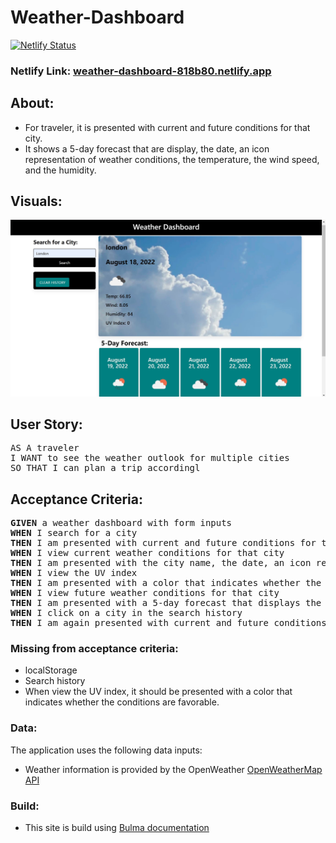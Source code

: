 # Weather-Dashboard

[![Netlify Status](https://api.netlify.com/api/v1/badges/8aba176d-bb5e-43ef-a57f-e862725272dd/deploy-status)](https://app.netlify.com/sites/weather-dashboard-818b80/deploys)

### Netlify Link: <a href="weather-dashboard-818b80.netlify.app">weather-dashboard-818b80.netlify.app</a>


## About:
- For traveler, it is presented with current and future conditions for that city.
- It shows a 5-day forecast that are display, the date, an icon representation of weather conditions, the temperature, the wind speed, and the humidity.

## Visuals:
![](./assets/image/Weather-dashboard-Page.jpg)


 

## User Story:

<pre>AS A traveler
I WANT to see the weather outlook for multiple cities
SO THAT I can plan a trip accordingl</pre>

## Acceptance Criteria:

<pre><b>GIVEN</b> a weather dashboard with form inputs
<b>WHEN</b> I search for a city
<b>THEN</b> I am presented with current and future conditions for that city and that city is added to the search history
<b>WHEN</b> I view current weather conditions for that city
<b>THEN</b> I am presented with the city name, the date, an icon representation of weather conditions, the temperature, the humidity, the wind speed, and the UV index
<b>WHEN</b> I view the UV index
<b>THEN</b> I am presented with a color that indicates whether the conditions are favorable, moderate, or severe
<b>WHEN</b> I view future weather conditions for that city
<b>THEN</b> I am presented with a 5-day forecast that displays the date, an icon representation of weather conditions, the temperature, the wind speed, and the humidity
<b>WHEN</b> I click on a city in the search history
<b>THEN</b> I am again presented with current and future conditions for that city</pre>


### Missing from acceptance criteria: 
- localStorage
- Search history
- When view the UV index, it should be presented with a color that indicates whether the conditions are favorable.

### Data:

The application uses the following data inputs: 
- Weather information is provided by the OpenWeather <a href="https://openweathermap.org/" rel="nofollow"> OpenWeatherMap API </a>

### Build:
- This site is build using <a href="https://bulma.io/documentation/"> Bulma documentation


